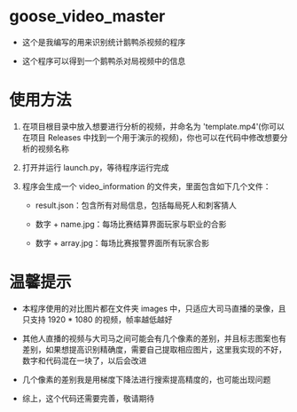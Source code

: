 # goose_video_master

- 这个是我编写的用来识别统计鹅鸭杀视频的程序

- 这个程序可以得到一个鹅鸭杀对局视频中的信息

# 使用方法

1. 在项目根目录中放入想要进行分析的视频，并命名为 'template.mp4'(你可以在项目 Releases 中找到一个用于演示的视频)，你也可以在代码中修改想要分析的视频名称

2. 打开并运行 launch.py，等待程序运行完成

3. 程序会生成一个 video_information 的文件夹，里面包含如下几个文件：

    - result.json：包含所有对局信息，包括每局死人和刺客猜人
  
    - 数字 + name.jpg：每场比赛结算界面玩家与职业的合影
    
    - 数字 + array.jpg：每场比赛报警界面所有玩家合影
    
# 温馨提示

- 本程序使用的对比图片都在文件夹 images 中，只适应大司马直播的录像，且只支持 1920 * 1080 的视频，帧率越低越好

- 其他人直播的视频与大司马之间可能会有几个像素的差别，并且标志图案也有差别，如果想提高识别精确度，需要自己提取相应图片，这里我实现的不好，数字和代码混在一块了，以后会改进

- 几个像素的差别我是用梯度下降法进行搜索提高精度的，也可能出现问题

- 综上，这个代码还需要完善，敬请期待
